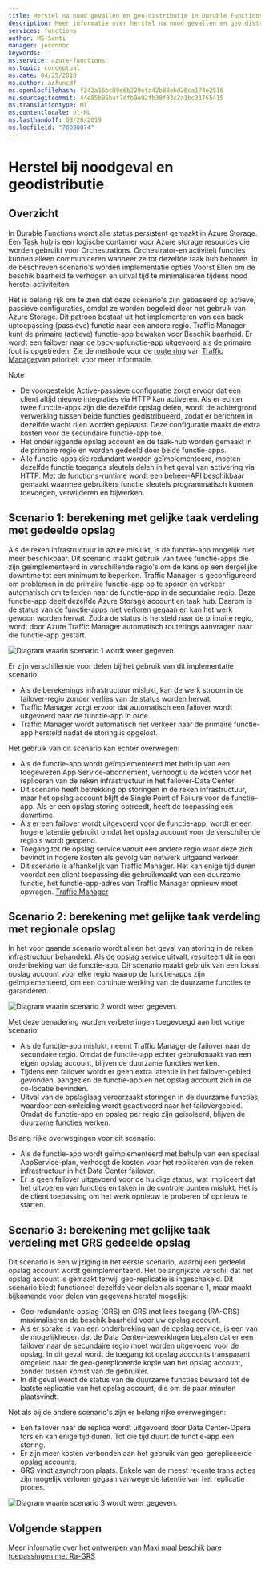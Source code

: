```yaml
---
title: Herstel na nood gevallen en geo-distributie in Durable Functions-Azure
description: Meer informatie over herstel na nood gevallen en geo-distributie in Durable Functions.
services: functions
author: MS-Santi
manager: jeconnoc
keywords: ''
ms.service: azure-functions
ms.topic: conceptual
ms.date: 04/25/2018
ms.author: azfuncdf
ms.openlocfilehash: f242a16bc89e6b229efa42b88ebd20ca174e2516
ms.sourcegitcommit: 44e85b95baf7dfb9e92fb38f03c2a1bc31765415
ms.translationtype: MT
ms.contentlocale: nl-NL
ms.lasthandoff: 08/28/2019
ms.locfileid: "70098074"
---
```

# <a name="disaster-recovery-and-geo-distribution"></a>Herstel bij noodgeval en geodistributie

## <a name="overview"></a>Overzicht

In Durable Functions wordt alle status persistent gemaakt in Azure Storage. Een [Task hub](durable-functions-task-hubs.md) is een logische container voor Azure storage resources die worden gebruikt voor Orchestrations. Orchestrator-en activiteit functies kunnen alleen communiceren wanneer ze tot dezelfde taak hub behoren.
In de beschreven scenario's worden implementatie opties Voorst Ellen om de beschik baarheid te verhogen en uitval tijd te minimaliseren tijdens nood herstel activiteiten.

Het is belang rijk om te zien dat deze scenario's zijn gebaseerd op actieve, passieve configuraties, omdat ze worden begeleid door het gebruik van Azure Storage. Dit patroon bestaat uit het implementeren van een back-uptoepassing (passieve) functie naar een andere regio. Traffic Manager kunt de primaire (actieve) functie-app bewaken voor Beschik baarheid. Er wordt een failover naar de back-upfunctie-app uitgevoerd als de primaire fout is opgetreden. Zie de methode voor de [route ring](../../traffic-manager/traffic-manager-routing-methods.md#priority-traffic-routing-method) van [Traffic Manager](https://azure.microsoft.com/services/traffic-manager/)van prioriteit voor meer informatie.

>[!NOTE]
>
> - De voorgestelde Active-passieve configuratie zorgt ervoor dat een client altijd nieuwe integraties via HTTP kan activeren. Als er echter twee functie-apps zijn die dezelfde opslag delen, wordt de achtergrond verwerking tussen beide functies gedistribueerd, zodat er berichten in dezelfde wacht rijen worden geplaatst. Deze configuratie maakt de extra kosten voor de secundaire functie-app toe.
> - Het onderliggende opslag account en de taak-hub worden gemaakt in de primaire regio en worden gedeeld door beide functie-apps.
> - Alle functie-apps die redundant worden geïmplementeerd, moeten dezelfde functie toegangs sleutels delen in het geval van activering via HTTP. Met de functions-runtime wordt een [beheer-API](https://github.com/Azure/azure-functions-host/wiki/Key-management-API) beschikbaar gemaakt waarmee gebruikers functie sleutels programmatisch kunnen toevoegen, verwijderen en bijwerken.

## <a name="scenario-1---load-balanced-compute-with-shared-storage"></a>Scenario 1: berekening met gelijke taak verdeling met gedeelde opslag

Als de reken infrastructuur in azure mislukt, is de functie-app mogelijk niet meer beschikbaar. Dit scenario maakt gebruik van twee functie-apps die zijn geïmplementeerd in verschillende regio's om de kans op een dergelijke downtime tot een minimum te beperken.
Traffic Manager is geconfigureerd om problemen in de primaire functie-app op te sporen en verkeer automatisch om te leiden naar de functie-app in de secundaire regio. Deze functie-app deelt dezelfde Azure Storage account en taak hub. Daarom is de status van de functie-apps niet verloren gegaan en kan het werk gewoon worden hervat. Zodra de status is hersteld naar de primaire regio, wordt door Azure Traffic Manager automatisch routerings aanvragen naar die functie-app gestart.

![Diagram waarin scenario 1 wordt weer gegeven.](./media/durable-functions-disaster-recovery-geo-distribution/durable-functions-geo-scenario01.png)

Er zijn verschillende voor delen bij het gebruik van dit implementatie scenario:

- Als de berekenings infrastructuur mislukt, kan de werk stroom in de failover-regio zonder verlies van de status worden hervat.
- Traffic Manager zorgt ervoor dat automatisch een failover wordt uitgevoerd naar de functie-app in orde.
- Traffic Manager wordt automatisch het verkeer naar de primaire functie-app hersteld nadat de storing is opgelost.

Het gebruik van dit scenario kan echter overwegen:

- Als de functie-app wordt geïmplementeerd met behulp van een toegewezen App Service-abonnement, verhoogt u de kosten voor het repliceren van de reken infrastructuur in het failover-Data Center.
- Dit scenario heeft betrekking op storingen in de reken infrastructuur, maar het opslag account blijft de Single Point of Failure voor de functie-app. Als er een opslag storing optreedt, heeft de toepassing een downtime.
- Als er een failover wordt uitgevoerd voor de functie-app, wordt er een hogere latentie gebruikt omdat het opslag account voor de verschillende regio's wordt geopend.
- Toegang tot de opslag service vanuit een andere regio waar deze zich bevindt in hogere kosten als gevolg van netwerk uitgaand verkeer.
- Dit scenario is afhankelijk van Traffic Manager. Het kan enige tijd duren voordat een client toepassing die gebruikmaakt van een duurzame functie, het functie-app-adres van Traffic Manager opnieuw moet opvragen. [Traffic Manager](../../traffic-manager/traffic-manager-how-it-works.md)

## <a name="scenario-2---load-balanced-compute-with-regional-storage"></a>Scenario 2: berekening met gelijke taak verdeling met regionale opslag

In het voor gaande scenario wordt alleen het geval van storing in de reken infrastructuur behandeld. Als de opslag service uitvalt, resulteert dit in een onderbreking van de functie-app.
Dit scenario maakt gebruik van een lokaal opslag account voor elke regio waarop de functie-apps zijn geïmplementeerd, om een continue werking van de duurzame functies te garanderen.

![Diagram waarin scenario 2 wordt weer gegeven.](./media/durable-functions-disaster-recovery-geo-distribution/durable-functions-geo-scenario02.png)

Met deze benadering worden verbeteringen toegevoegd aan het vorige scenario:

- Als de functie-app mislukt, neemt Traffic Manager de failover naar de secundaire regio. Omdat de functie-app echter gebruikmaakt van een eigen opslag account, blijven de duurzame functies werken.
- Tijdens een failover wordt er geen extra latentie in het failover-gebied gevonden, aangezien de functie-app en het opslag account zich in de co-locatie bevinden.
- Uitval van de opslaglaag veroorzaakt storingen in de duurzame functies, waardoor een omleiding wordt geactiveerd naar het failovergebied. Omdat de functie-app en opslag per regio zijn geïsoleerd, blijven de duurzame functies werken.

Belang rijke overwegingen voor dit scenario:

- Als de functie-app wordt geïmplementeerd met behulp van een speciaal AppService-plan, verhoogt de kosten voor het repliceren van de reken infrastructuur in het Data Center failover.
- Er is geen failover uitgevoerd voor de huidige status, wat impliceert dat het uitvoeren van functies en taken in de controle punten mislukt. Het is de client toepassing om het werk opnieuw te proberen of opnieuw te starten.

## <a name="scenario-3---load-balanced-compute-with-grs-shared-storage"></a>Scenario 3: berekening met gelijke taak verdeling met GRS gedeelde opslag

Dit scenario is een wijziging in het eerste scenario, waarbij een gedeeld opslag account wordt geïmplementeerd. Het belangrijkste verschil dat het opslag account is gemaakt terwijl geo-replicatie is ingeschakeld.
Dit scenario biedt functioneel dezelfde voor delen als scenario 1, maar maakt bijkomende voor delen van gegevens herstel mogelijk:

- Geo-redundante opslag (GRS) en GRS met lees toegang (RA-GRS) maximaliseren de beschik baarheid voor uw opslag account.
- Als er sprake is van een onderbreking van de opslag service, is een van de mogelijkheden dat de Data Center-bewerkingen bepalen dat er een failover naar de secundaire regio moet worden uitgevoerd voor de opslag. In dit geval wordt de toegang tot opslag accounts transparant omgeleid naar de geo-gerepliceerde kopie van het opslag account, zonder tussen komst van de gebruiker.
- In dit geval wordt de status van de duurzame functies bewaard tot de laatste replicatie van het opslag account, die om de paar minuten plaatsvindt.

Net als bij de andere scenario's zijn er belang rijke overwegingen:

- Een failover naar de replica wordt uitgevoerd door Data Center-Opera tors en kan enige tijd duren. Tot die tijd duurt de functie-app een storing.
- Er zijn meer kosten verbonden aan het gebruik van geo-gerepliceerde opslag accounts.
- GRS vindt asynchroon plaats. Enkele van de meest recente trans acties zijn mogelijk verloren gegaan vanwege de latentie van het replicatie proces.

![Diagram waarin scenario 3 wordt weer gegeven.](./media/durable-functions-disaster-recovery-geo-distribution/durable-functions-geo-scenario03.png)

## <a name="next-steps"></a>Volgende stappen

Meer informatie over het [ontwerpen van Maxi maal beschik bare toepassingen met Ra-GRS](../../storage/common/storage-designing-ha-apps-with-ragrs.md)
